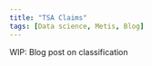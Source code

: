 ```yaml
---
title: "TSA Claims"
tags: [Data science, Metis, Blog]
---
```

  
  WIP: Blog post on classification
